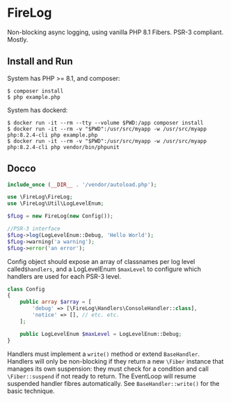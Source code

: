 # FireLog

Non-blocking async logging, using vanilla PHP 8.1 Fibers. PSR-3 compliant. Mostly.

## Install and Run

System has PHP >= 8.1, and composer:

```
$ composer install
$ php example.php
```

System has dockerd:

```
$ docker run -it --rm --tty --volume $PWD:/app composer install
$ docker run -it --rm -v "$PWD":/usr/src/myapp -w /usr/src/myapp php:8.2.4-cli php example.php
$ docker run -it --rm -v "$PWD":/usr/src/myapp -w /usr/src/myapp php:8.2.4-cli php vendor/bin/phpunit
```

## Docco

```php
include_once (__DIR__ . '/vendor/autoload.php');

use \FireLog\FireLog;
use \FireLog\Util\LogLevelEnum;

$fLog = new FireLog(new Config());

//PSR-3 interface
$fLog->log(LogLevelEnum::Debug, 'Hello World');
$fLog->warning('a warning');
$fLog->error('an error');
```

Config object should expose an array of classnames per log level called`$handlers`, and a LogLevelEnum `$maxLevel` to configure which handlers are used for each PSR-3 level.

```php
class Config
{
	public array $array = [
		'debug' => [\FireLog\Handlers\ConsoleHandler::class],
		'notice' => [], // etc. etc.
	];

	public LogLevelEnum $maxLevel = LogLevelEnum::Debug;
}
```

Handlers must implement a `write()` method or extend `BaseHandler`. Handlers will only be non-blocking if they return a new `\Fiber` instance that manages its own suspension: they must check for a condition and call `\Fiber::suspend` if not ready to return. The EventLoop will resume suspended handler fibres automatically. See `BaseHandler::write()` for the basic technique.
